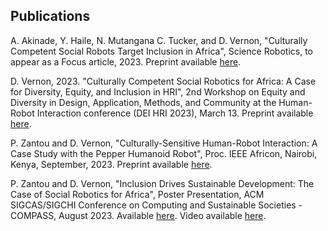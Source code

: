 ## Publications

A. Akinade, Y. Haile, N. Mutangana C. Tucker, and D. Vernon, "Culturally Competent Social Robots Target Inclusion in Africa", Science Robotics, to appear as a Focus article, 2023. Preprint available [here](https://cssr4africa.github.io/publications/2023_Akinade_et_al.pdf).

D. Vernon, 2023. "Culturally Competent Social Robotics for Africa: A Case for Diversity, Equity, and Inclusion in HRI", 2nd Workshop on Equity and Diversity in Design, Application, Methods, and Community at the Human-Robot Interaction conference (DEI HRI 2023), March 13.  Preprint available [here](https://cssr4africa.github.io/publications/2023_Vernon.pdf).

P. Zantou and D. Vernon, "Culturally-Sensitive Human-Robot Interaction: A Case Study with the Pepper Humanoid Robot", Proc. IEEE Africon, Nairobi, Kenya, September, 2023. Preprint available [here](https://cssr4africa.github.io/publications/2023_Zantou_Vernon_Africon.pdf).

P. Zantou and D. Vernon, "Inclusion Drives Sustainable Development: The Case of Social Robotics for Africa", Poster Presentation, ACM SIGCAS/SIGCHI Conference on Computing and Sustainable Societies - COMPASS, August 2023. Available [here](https://cssr4africa.github.io/publications/2023_Zantou_Vernon_COMPASS.pdf). Video available [here](https://cssr4africa.github.io/videos/COMPASS_2023.mp4).